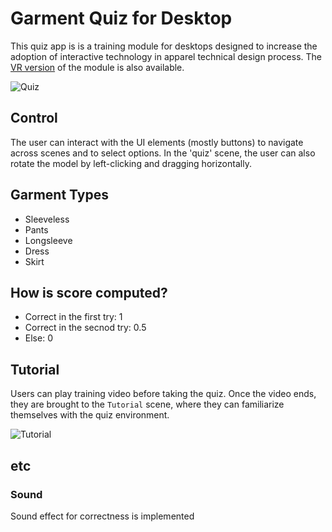 # Garment Quiz for Desktop

This quiz app is is a training module for desktops designed to increase the adoption of interactive technology
in apparel technical design process. The [VR version](https://github.com/kevinkmkim/Garment-Quiz-VR) of the module is also available.

![Quiz](https://user-images.githubusercontent.com/64315595/188696179-fb29b05e-fa70-4d5c-9090-a0f79409e3fc.gif)

## Control
The user can interact with the UI elements (mostly buttons) to navigate across scenes and to select options.
In the 'quiz' scene, the user can also rotate the model by left-clicking and dragging horizontally.

## Garment Types
* Sleeveless
* Pants
* Longsleeve
* Dress
* Skirt

## How is score computed?
* Correct in the first try: 1
* Correct in the secnod try: 0.5
* Else: 0

## Tutorial
Users can play training video before taking the quiz. Once the video ends, they are brought to the `Tutorial` scene, where they can familiarize themselves with the quiz environment.

![Tutorial](https://user-images.githubusercontent.com/64315595/188697775-a1e80b25-ade0-4e38-9fea-ca8d8a918744.gif)

## etc
### Sound
Sound effect for correctness is implemented
